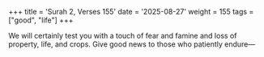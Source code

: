 +++
title = 'Surah 2, Verses 155'
date = '2025-08-27'
weight = 155
tags = ["good", "life"]
+++

We will certainly test you with a touch of fear and famine and loss of property, life, and crops. Give good news to those who patiently endure—